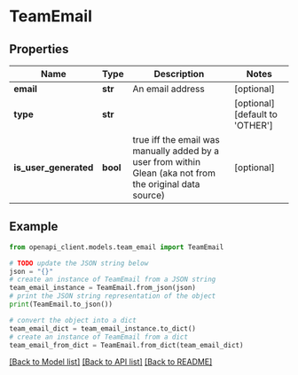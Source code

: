 # TeamEmail


## Properties

Name | Type | Description | Notes
------------ | ------------- | ------------- | -------------
**email** | **str** | An email address | [optional] 
**type** | **str** |  | [optional] [default to 'OTHER']
**is_user_generated** | **bool** | true iff the email was manually added by a user from within Glean (aka not from the original data source) | [optional] 

## Example

```python
from openapi_client.models.team_email import TeamEmail

# TODO update the JSON string below
json = "{}"
# create an instance of TeamEmail from a JSON string
team_email_instance = TeamEmail.from_json(json)
# print the JSON string representation of the object
print(TeamEmail.to_json())

# convert the object into a dict
team_email_dict = team_email_instance.to_dict()
# create an instance of TeamEmail from a dict
team_email_from_dict = TeamEmail.from_dict(team_email_dict)
```
[[Back to Model list]](../README.md#documentation-for-models) [[Back to API list]](../README.md#documentation-for-api-endpoints) [[Back to README]](../README.md)


